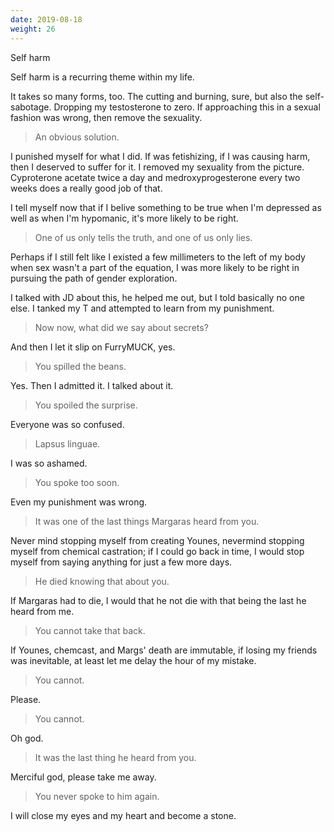 ```yaml
---
date: 2019-08-18
weight: 26
---
```


<div class="cw">Self harm</div>

Self harm is a recurring theme within my life.

It takes so many forms, too. The cutting and burning, sure, but also the self-sabotage. Dropping my testosterone to zero. If approaching this in a sexual fashion was wrong, then remove the sexuality.

> An obvious solution.

I punished myself for what I did. If was fetishizing, if I was causing harm, then I deserved to suffer for it. I removed my sexuality from the picture. Cyproterone acetate twice a day and medroxyprogesterone every two weeks does a really good job of that.

I tell myself now that if I belive something to be true when I'm depressed as well as when I'm hypomanic, it's more likely to be right.

> One of us only tells the truth, and one of us only lies.

Perhaps if I still felt like I existed a few millimeters to the left of my body when sex wasn't a part of the equation, I was more likely to be right in pursuing the path of gender exploration.

I talked with JD about this, he helped me out, but I told basically no one else. I tanked my T and attempted to learn from my punishment.

> Now now, what did we say about secrets?

And then I let it slip on FurryMUCK, yes.

> You spilled the beans.

Yes. Then I admitted it. I talked about it.

>  You spoiled the surprise.

Everyone was so confused.

> Lapsus linguae.

I was so ashamed.

> You spoke too soon.

Even my punishment was wrong.

> It was one of the last things Margaras heard from you.

Never mind stopping myself from creating Younes, nevermind stopping myself from chemical castration; if I could go back in time, I would stop myself from saying anything for just a few more days.

> He died knowing that about you.

If Margaras had to die, I would that he not die with that being the last he heard from me.

> You cannot take that back.

If Younes, chemcast, and Margs' death are immutable, if losing my friends was inevitable, at least let me delay the hour of my mistake.

> You cannot.

Please.

> You cannot.

Oh god.

> It was the last thing he heard from you.

Merciful god, please take me away.

> You never spoke to him again.

I will close my eyes and my heart and become a stone.
